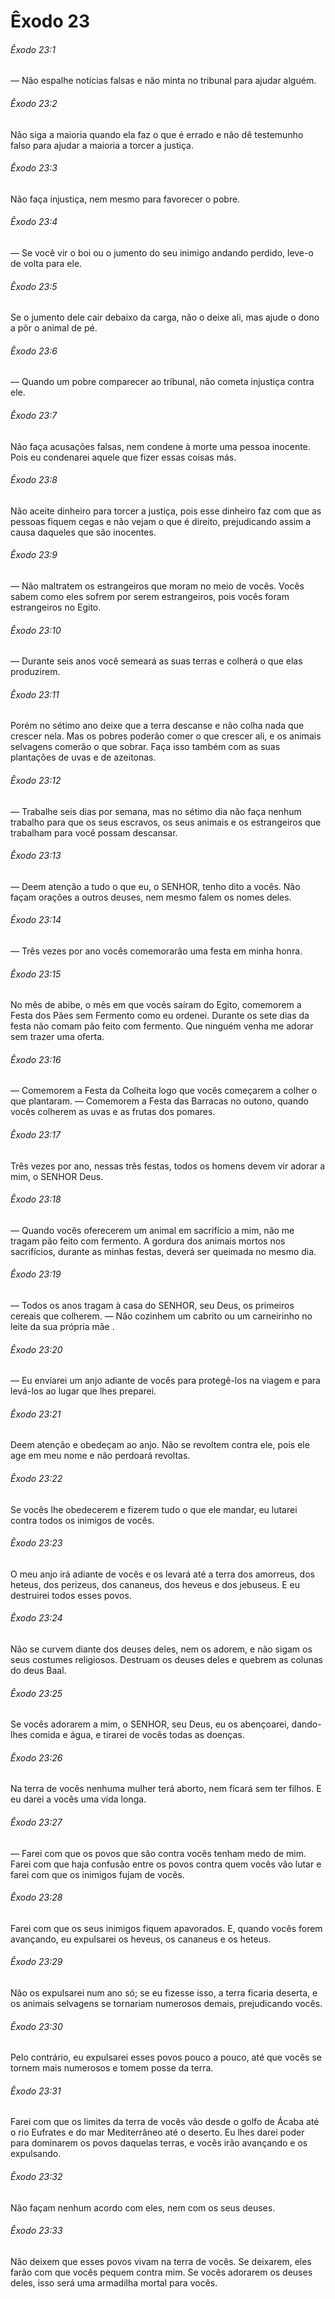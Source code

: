 # Êxodo 23

###### Êxodo 23:1

— Não espalhe notícias falsas e não minta no tribunal para ajudar alguém.

###### Êxodo 23:2

Não siga a maioria quando ela faz o que é errado e não dê testemunho falso para ajudar a maioria a torcer a justiça.

###### Êxodo 23:3

Não faça injustiça, nem mesmo para favorecer o pobre.

###### Êxodo 23:4

— Se você vir o boi ou o jumento do seu inimigo andando perdido, leve-o de volta para ele.

###### Êxodo 23:5

Se o jumento dele cair debaixo da carga, não o deixe ali, mas ajude o dono a pôr o animal de pé.

###### Êxodo 23:6

— Quando um pobre comparecer ao tribunal, não cometa injustiça contra ele.

###### Êxodo 23:7

Não faça acusações falsas, nem condene à morte uma pessoa inocente. Pois eu condenarei aquele que fizer essas coisas más.

###### Êxodo 23:8

Não aceite dinheiro para torcer a justiça, pois esse dinheiro faz com que as pessoas fiquem cegas e não vejam o que é direito, prejudicando assim a causa daqueles que são inocentes.

###### Êxodo 23:9

— Não maltratem os estrangeiros que moram no meio de vocês. Vocês sabem como eles sofrem por serem estrangeiros, pois vocês foram estrangeiros no Egito.

###### Êxodo 23:10

— Durante seis anos você semeará as suas terras e colherá o que elas produzirem.

###### Êxodo 23:11

Porém no sétimo ano deixe que a terra descanse e não colha nada que crescer nela. Mas os pobres poderão comer o que crescer ali, e os animais selvagens comerão o que sobrar. Faça isso também com as suas plantações de uvas e de azeitonas.

###### Êxodo 23:12

— Trabalhe seis dias por semana, mas no sétimo dia não faça nenhum trabalho para que os seus escravos, os seus animais e os estrangeiros que trabalham para você possam descansar.

###### Êxodo 23:13

— Deem atenção a tudo o que eu, o SENHOR, tenho dito a vocês. Não façam orações a outros deuses, nem mesmo falem os nomes deles.

###### Êxodo 23:14

— Três vezes por ano vocês comemorarão uma festa em minha honra.

###### Êxodo 23:15

No mês de abibe, o mês em que vocês saíram do Egito, comemorem a Festa dos Pães sem Fermento como eu ordenei. Durante os sete dias da festa não comam pão feito com fermento. Que ninguém venha me adorar sem trazer uma oferta.

###### Êxodo 23:16

— Comemorem a Festa da Colheita logo que vocês começarem a colher o que plantaram. — Comemorem a Festa das Barracas no outono, quando vocês colherem as uvas e as frutas dos pomares.

###### Êxodo 23:17

Três vezes por ano, nessas três festas, todos os homens devem vir adorar a mim, o SENHOR Deus.

###### Êxodo 23:18

— Quando vocês oferecerem um animal em sacrifício a mim, não me tragam pão feito com fermento. A gordura dos animais mortos nos sacrifícios, durante as minhas festas, deverá ser queimada no mesmo dia.

###### Êxodo 23:19

— Todos os anos tragam à casa do SENHOR, seu Deus, os primeiros cereais que colherem. — Não cozinhem um cabrito ou um carneirinho no leite da sua própria mãe .

###### Êxodo 23:20

— Eu enviarei um anjo adiante de vocês para protegê-los na viagem e para levá-los ao lugar que lhes preparei.

###### Êxodo 23:21

Deem atenção e obedeçam ao anjo. Não se revoltem contra ele, pois ele age em meu nome e não perdoará revoltas.

###### Êxodo 23:22

Se vocês lhe obedecerem e fizerem tudo o que ele mandar, eu lutarei contra todos os inimigos de vocês.

###### Êxodo 23:23

O meu anjo irá adiante de vocês e os levará até a terra dos amorreus, dos heteus, dos perizeus, dos cananeus, dos heveus e dos jebuseus. E eu destruirei todos esses povos.

###### Êxodo 23:24

Não se curvem diante dos deuses deles, nem os adorem, e não sigam os seus costumes religiosos. Destruam os deuses deles e quebrem as colunas do deus Baal.

###### Êxodo 23:25

Se vocês adorarem a mim, o SENHOR, seu Deus, eu os abençoarei, dando-lhes comida e água, e tirarei de vocês todas as doenças.

###### Êxodo 23:26

Na terra de vocês nenhuma mulher terá aborto, nem ficará sem ter filhos. E eu darei a vocês uma vida longa.

###### Êxodo 23:27

— Farei com que os povos que são contra vocês tenham medo de mim. Farei com que haja confusão entre os povos contra quem vocês vão lutar e farei com que os inimigos fujam de vocês.

###### Êxodo 23:28

Farei com que os seus inimigos fiquem apavorados. E, quando vocês forem avançando, eu expulsarei os heveus, os cananeus e os heteus.

###### Êxodo 23:29

Não os expulsarei num ano só; se eu fizesse isso, a terra ficaria deserta, e os animais selvagens se tornariam numerosos demais, prejudicando vocês.

###### Êxodo 23:30

Pelo contrário, eu expulsarei esses povos pouco a pouco, até que vocês se tornem mais numerosos e tomem posse da terra.

###### Êxodo 23:31

Farei com que os limites da terra de vocês vão desde o golfo de Ácaba até o rio Eufrates e do mar Mediterrâneo até o deserto. Eu lhes darei poder para dominarem os povos daquelas terras, e vocês irão avançando e os expulsando.

###### Êxodo 23:32

Não façam nenhum acordo com eles, nem com os seus deuses.

###### Êxodo 23:33

Não deixem que esses povos vivam na terra de vocês. Se deixarem, eles farão com que vocês pequem contra mim. Se vocês adorarem os deuses deles, isso será uma armadilha mortal para vocês.

